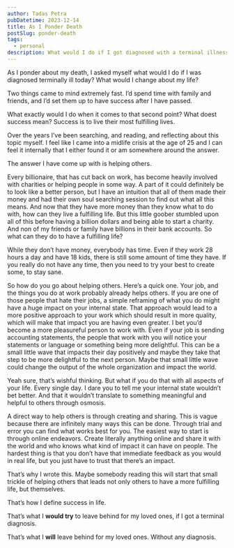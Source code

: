 ```yaml
---
author: Tadas Petra
pubDatetime: 2023-12-14
title: As I Ponder Death
postSlug: ponder-death
tags:
  - personal
description: What would I do if I got diagnosed with a terminal illness?
---
```


As I ponder about my death, I asked myself what would I do if I was diagnosed terminally ill today? What would I change about my life?

Two things came to mind extremely fast. I’d spend time with family and friends, and I’d set them up to have success after I have passed. 

What exactly would I do when it comes to that second point? What doest success mean? Success is to live their most fulfilling lives.

Over the years I’ve been searching, and reading, and reflecting about this topic myself. I feel like I came into a midlife crisis at the age of 25 and I can feel it internally that I either found it or am somewhere around the answer.

The answer I have come up with is helping others.

Every billionaire, that has cut back on work, has become heavily involved with charities or helping people in some way. A part of it could definitely be to look like a better person, but I have an intuition that all of them made their money and had their own soul searching session to find out what all this means. And now that they have more money than they know what to do with, how can they live a fulfilling life. But this little goober stumbled upon all of this before having a billion dollars and being able to start a charity. And non of my friends or family have billions in their bank accounts. So what can they do to have a fulfilling life?

While they don’t have money, everybody has time. Even if they work 28 hours a day and have 18 kids, there is still some amount of time they have. If you really do not have any time, then you need to try your best to create some, to stay sane. 

So how do you go about helping others. Here’s a quick one. Your job, and the things you do at work probably already helps others. If you are one of those people that hate their jobs, a simple reframing of what you do might have a huge impact on your internal state. That approach would lead to a more positive approach to your work which should result in more quality, which will make that impact you are having even greater. I bet you’d become a more pleasureful person to work with. Even if your job is sending accounting statements, the people that work with you will notice your statements or language or something being more delightful. This can be a small little wave that impacts their day positively and maybe they take that step to be more delightful to the next person. Maybe that small little wave could change the output of the whole organization and impact the world.

Yeah sure, that’s wishful thinking. But what if you do that with all aspects of your life. Every single day. I dare you to tell me your internal state wouldn’t bet better. And that it wouldn’t translate to something meaningful and helpful to others through osmosis.

A direct way to help others is through creating and sharing. This is vague because there are infinitely many ways this can be done. Through trial and error you can find what works best for you. The easiest way to start is through online endeavors. Create literally anything online and share it with the world and who knows what kind of impact it can have on people. The hardest thing is that you don’t have that immediate feedback as you would in real life, but you just have to trust that there’s an impact. 

That’s why I wrote this. Maybe somebody reading this will start that small trickle of helping others that leads not only others to have a more fulfilling life, but themselves.

That’s how I define success in life.

That’s what I **would try** to leave behind for my loved ones, if I got a terminal diagnosis.

That’s what I **will** leave behind for my loved ones. Without any diagnosis.